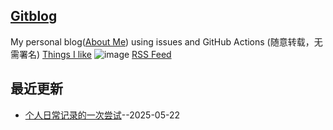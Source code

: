 ## [Gitblog](https://zzturn.github.io/gitblog/)
My personal blog([About Me](https://github.com/zzturn/gitblog/issues/282)) using issues and GitHub Actions (随意转载，无需署名)
[Things I like](https://github.com/zzturn/gitblog/issues/311)
![image](https://github.com/user-attachments/assets/a168bf11-661e-4566-b042-7fc9544de528)
[RSS Feed](https://raw.githubusercontent.com/zzturn/gitblog/master/feed.xml)

## 最近更新
- [个人日常记录的一次尝试](https://github.com/zzturn/gitblog/issues/1)--2025-05-22
